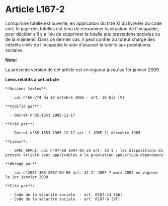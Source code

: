 # Article L167-2

Lorsqu'une tutelle est ouverte, en application du titre XI du livre Ier du code civil, le juge des tutelles est tenu de
réexaminer la situation de l'incapable, pour décider s'il y a lieu de supprimer la tutelle aux prestations sociales ou de la
maintenir. Dans ce dernier cas, il peut confier au tuteur chargé des intérêts civils de l'incapable le soin d'assurer la
tutelle aux prestations sociales.

**Nota:**

La présente version de cet article est en vigueur jusqu'au 1er janvier 2009.

**Liens relatifs à cet article**

	**Anciens textes**:

	  - Loi n°66-774 du 18 octobre 1966 - art. 10 bis (V)

	**Codifié par**:

	  - Décret n°85-1353 1985-12-17

	**Créé par**:

	  - Décret n°85-1353 1985-12-17 art. 1 JORF 21 décembre 1985

	**Liens**:

	  - SPEC_APPLI: Loi n°97-60 1997-01-24 art. 14 I : les dispositions du présent article sont applicables à la prestation spécifique dépendance

	**Abrogé par**:

	  - Loi n°2007-308 2007-03-05 art. 32 2° JORF 7 mars 2007 en vigueur le 1er janvier 2009

	**Cité par**:

	  - Code de la sécurité sociale. - art. R167-14 (Ab)
	  - Code de la sécurité sociale. - art. R167-9 (VT)
